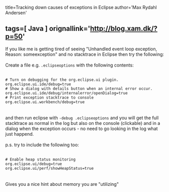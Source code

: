 title=Tracking down causes of exceptions in Eclipse
author='Max Rydahl Andersen'

tags=[ Java ]
orignallink='http://blog.xam.dk/?p=50'
---
<div><p>If you like me is getting tired of seeing "Unhandled event loop exception, Reason: someexception" and no stacktrace in Eclipse then try the following:
<br><br>
Create a file e.g. <code>.eclipseoptions</code> with the following contents:
<br><br><code>
# Turn on debugging for the org.eclipse.ui plugin.
org.eclipse.ui.ide/debug=true
# Show a dialog with details button when an internal error occur.
org.eclipse.ui.ide/debug/internalerror/openDialog=true
# Print exception stacktrace to console
org.eclipse.ui.workbench/debug=true
</code>
<br><br>
and then run eclipse with <code>-debug .eclipseoptions</code> and you will get the full stacktrace
as normal in the log but also on the console (clickable) and in a dialog when the exception occurs - no need to go looking in the log what just happend.
<br><br>
p.s. try to include the following too:
<br><br><code>
# Enable heap status monitoring
org.eclipse.ui/debug=true
org.eclipse.ui/perf/showHeapStatus=true
</code>
<br><br>
Gives you a nice hint about memory you are "utilizing"</p></div>
